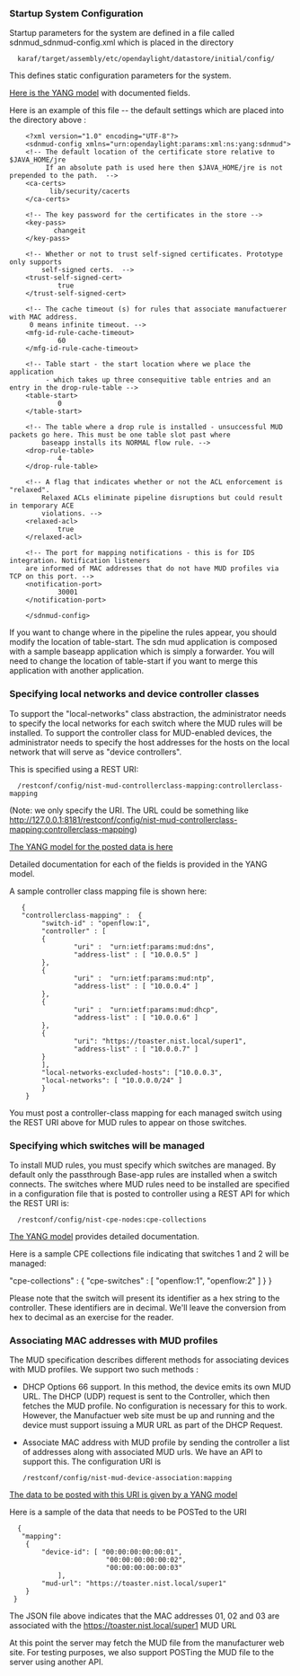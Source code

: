 ### Startup System Configuration ###

Startup parameters for the system are defined in a file called sdnmud\_sdnmud-config.xml which is placed in the directory 

      karaf/target/assembly/etc/opendaylight/datastore/initial/config/

This defines static configuration parameters for the system.

[Here is the YANG model](../../sdnmud-aggregator/api/src/main/yang/sdnmud.yang)  with documented fields.

Here is an example of this file -- the default settings which are placed into the directory above :

        <?xml version="1.0" encoding="UTF-8"?>
        <sdnmud-config xmlns="urn:opendaylight:params:xml:ns:yang:sdnmud">
        <!-- The default location of the certificate store relative to $JAVA_HOME/jre
             If an absolute path is used here then $JAVA_HOME/jre is not prepended to the path.  -->
        <ca-certs> 
              lib/security/cacerts
        </ca-certs> 

        <!-- The key password for the certificates in the store -->
        <key-pass> 
               changeit
        </key-pass>

        <!-- Whether or not to trust self-signed certificates. Prototype only supports 
            self-signed certs.  -->
        <trust-self-signed-cert> 
                true
        </trust-self-signed-cert> 

        <!-- The cache timeout (s) for rules that associate manufactuerer with MAC address. 
         0 means infinite timeout. -->
        <mfg-id-rule-cache-timeout>
                60
        </mfg-id-rule-cache-timeout>

        <!-- Table start - the start location where we place the application 
             - which takes up three consequitive table entries and an entry in the drop-rule-table -->
        <table-start>
                0
        </table-start>

        <!-- The table where a drop rule is installed - unsuccessful MUD packets go here. This must be one table slot past where 
            baseapp installs its NORMAL flow rule. -->
        <drop-rule-table>
                4
        </drop-rule-table>

        <!-- A flag that indicates whether or not the ACL enforcement is "relaxed". 
            Relaxed ACLs eliminate pipeline disruptions but could result in temporary ACE 
            violations. -->
        <relaxed-acl>
                true
        </relaxed-acl>

        <!-- The port for mapping notifications - this is for IDS integration. Notification listeners
        are informed of MAC addresses that do not have MUD profiles via TCP on this port. -->
        <notification-port>
                30001
        </notification-port>

        </sdnmud-config>

If you want to change where in the pipeline the rules appear, you should
modify the location of table-start. The sdn mud application is composed
with a sample baseapp application which is simply a forwarder. You will
need to change the location of table-start if you want to merge this
application with another application.

### Specifying local networks and device controller classes ###

To support the "local-networks" class abstraction, the administrator needs to specify 
the local networks for each switch where the MUD rules will be installed. 
To support the controller class for MUD-enabled devices, the administrator needs to specify
the host addresses for the hosts on the local network that will serve as "device controllers".


This is specified using a REST URI:

      /restconf/config/nist-mud-controllerclass-mapping:controllerclass-mapping


(Note: we only specify the URI. 
The URL could be something like http://127.0.0.1:8181/restconf/config/nist-mud-controllerclass-mapping:controllerclass-mapping)


[The YANG model for the posted data is here](../../sdnmud-aggregator/api/src/main/yang/nist-mud-controllerclass-mapping.yang)

Detailed documentation for each of the fields is provided in the YANG model.


A sample controller class mapping file is shown here:

       {
       "controllerclass-mapping" :  {
            "switch-id" : "openflow:1",
            "controller" : [
            {
                    "uri" :  "urn:ietf:params:mud:dns",
                    "address-list" : [ "10.0.0.5" ]
            },
            {
                    "uri" :  "urn:ietf:params:mud:ntp",
                    "address-list" : [ "10.0.0.4" ]
            },
            {
                    "uri" :  "urn:ietf:params:mud:dhcp",
                    "address-list" : [ "10.0.0.6" ]
            },
            {
                    "uri": "https://toaster.nist.local/super1",
                    "address-list" : [ "10.0.0.7" ]
            }
            ],
            "local-networks-excluded-hosts": ["10.0.0.3",
            "local-networks": [ "10.0.0.0/24" ]
            }
        }


You must post a controller-class mapping for each managed switch using the REST URI above for MUD rules
to appear on those switches.


### Specifying which switches will be managed  ###

To install MUD rules, you must specify which switches are managed.
By default only the passthrough Base-app rules are installed when a switch connects.
The switches where MUD rules need to be installed are specified in a configuration file
that is posted to controller using a REST API for which the REST URI is:


      /restconf/config/nist-cpe-nodes:cpe-collections

[The YANG model](../../sdnmud-aggregator/api/src/main/yang/nist-cpe-nodes.yang) provides detailed documentation.

Here is a sample CPE collections file indicating that switches 1 and 2 will be managed:

     
   "cpe-collections" : {
               "cpe-switches" : [ "openflow:1", "openflow:2" ]
      }
    }

Please note that the switch will present its identifier as a hex string to the controller. 
These identifiers are in decimal. We'll leave the conversion from hex to decimal as an exercise
for the reader.


### Associating MAC addresses with MUD profiles ###

The MUD specification describes different methods for associating devices with MUD profiles. 
We support two such methods : 

* DHCP Options 66 support. In this method, the device emits its own MUD URL. The DHCP (UDP) 
request is sent to the Controller, which then fetches the MUD profile. No configuration is 
necessary for this to work. However, the Manufactuer web site must be up and running and the
device must support issuing a MUR URL as part of the DHCP Request.

* Associate MAC address with MUD profile by sending the controller a list of addresses
along with associated MUD urls. We have an API to support this. The configuration URI is


      /restconf/config/nist-mud-device-association:mapping

[The data to be posted with this URI is given by a YANG model](../../sdnmud-aggregator/api/src/main/yang/nist-mud-device-association.yang)

Here is a sample of the data that needs to be POSTed to the URI

      {
       "mapping":
        { 
            "device-id": [ "00:00:00:00:00:01",
                            "00:00:00:00:00:02",
                            "00:00:00:00:00:03"
                ],
            "mud-url": "https://toaster.nist.local/super1"
        }
     }   

The JSON file above indicates that the MAC addresses 01, 02 and 03 are associated with the https://toaster.nist.local/super1 MUD URL

At this point the server may fetch the MUD file from the manufacturer web site. For testing purposes, we also support POSTing the MUD
file to the server using another API. 




